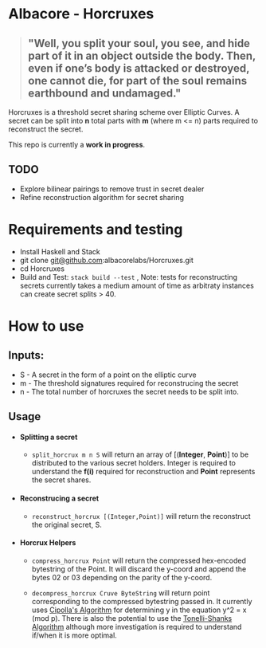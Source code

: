 # Albacore - Horcruxes

> ## "Well, you split your soul, you see, and hide part of it in an object outside the body. Then, even if one’s body is attacked or destroyed, one cannot die, for part of the soul remains earthbound and undamaged."


Horcruxes is a threshold secret sharing scheme over Elliptic Curves. A secret can be split into **n** total parts with **m** (where m <= n) parts required to reconstruct the secret.

This repo is currently a **work in progress**.

## TODO 
* Explore bilinear pairings to remove trust in secret dealer
* Refine reconstruction algorithm for secret sharing

# Requirements and testing
- Install Haskell and Stack
- git clone git@github.com:albacorelabs/Horcruxes.git
- cd Horcruxes 
- Build and Test:  `stack build --test` , Note: tests for reconstructing secrets currently takes a medium amount of time as arbitraty instances can create secret splits > 40.



# How to use
## Inputs:
- S - A secret in the form of a point on the elliptic curve
- m - The threshold signatures required for reconstrucing the secret
- n - The total number of horcruxes the secret needs to be split into.

## Usage
- #### Splitting a secret
    - `split_horcrux m n S` will return an array of [(**Integer**, **Point**)] to be distributed to the various secret holders. Integer is required to understand the **f(i)** required for reconstruction and **Point** represents the secret shares. 

- #### Reconstrucing a secret
    - `reconstruct_horcrux [(Integer,Point)]` will return the reconstruct the original secret, S.

- #### Horcrux Helpers
    - `compress_horcrux Point` will return the compressed hex-encoded bytestring of the Point. It will discard the y-coord and append the bytes 02 or 03 depending on the parity of the y-coord.
  
    - `decompress_horcrux Cruve ByteString` will return point corresponding to the compressed bytestring passed in. It currently uses [Cipolla's Algorithm](https://en.wikipedia.org/wiki/Cipolla%27s_algorithm) for determining y in the equation y^2 = x (mod p). There is also the potential to use the [Tonelli-Shanks Algorithm](https://en.wikipedia.org/wiki/Tonelli%E2%80%93Shanks_algorithm)  although more investigation is required to understand if/when it is more optimal.
